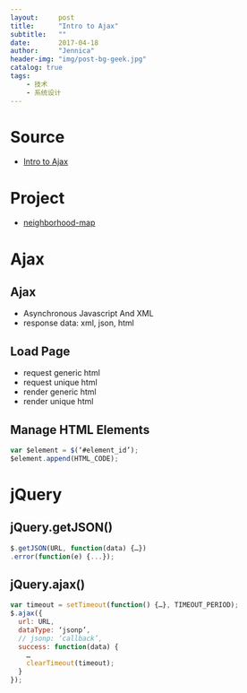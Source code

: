```yaml
---
layout:     post
title:      "Intro to Ajax"
subtitle:   ""
date:       2017-04-18
author:     "Jennica"
header-img: "img/post-bg-geek.jpg"
catalog: true
tags:
    - 技术
    - 系统设计
---
```



# Source
- [Intro to Ajax](https://cn.udacity.com/course/intro-to-ajax--ud110)

# Project
- [neighborhood-map](https://github.com/yogykwan/neighborhood-map)

# Ajax

## Ajax
- Asynchronous Javascript And XML
- response data: xml, json, html

## Load Page
- request generic html
- request unique html
- render generic html
- render unique html

## Manage HTML Elements

```javascript
var $element = $(‘#element_id’);
$element.append(HTML_CODE);
```

# jQuery

## jQuery.getJSON()

```javascript
$.getJSON(URL, function(data) {…})
.error(function(e) {...});
```

## jQuery.ajax()

```javascript
var timeout = setTimeout(function() {…}, TIMEOUT_PERIOD);
$.ajax({
  url: URL,
  dataType: ‘jsonp’,
  // jsonp: ‘callback’,
  success: function(data) {
    …
    clearTimeout(timeout);
  }
});
```